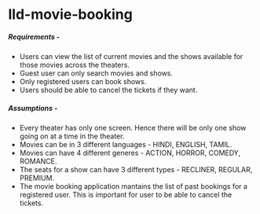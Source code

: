 # lld-movie-booking

##### Requirements -
- Users can view the list of current movies and the shows available for those movies across the theaters.
- Guest user can only search movies and shows.
- Only registered users can book shows.
- Users should be able to cancel the tickets if they want.
 
##### Assumptions -
- Every theater has only one screen. Hence there will be only one show going on at a time in the theater.
- Movies can be in 3 different languages - HINDI, ENGLISH, TAMIL.
- Movies can have 4 different generes - ACTION, HORROR, COMEDY, ROMANCE.
- The seats for a show can have 3 different types - RECLINER, REGULAR, PREMIUM.
- The movie booking application mantains the list of past bookings for a registered user. This is important for user to be able to cancel the tickets.
